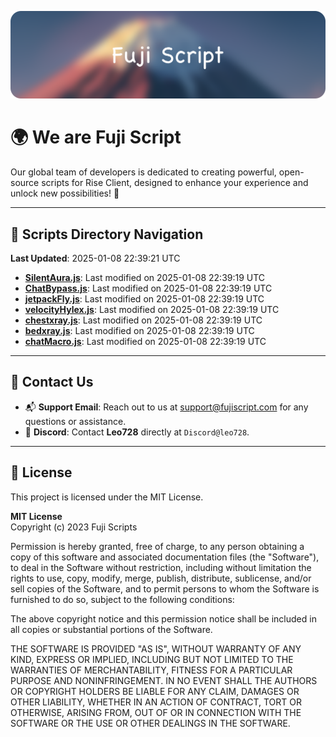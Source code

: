 ![Banner](.github/b.webp)

# 🌍 **We are Fuji Script**

Our global team of developers is dedicated to creating powerful, open-source scripts for Rise Client, designed to enhance your experience and unlock new possibilities! 🌟

---
<!-- SCRIPTS_NAVIGATION_START -->
## 📂 **Scripts Directory Navigation**

**Last Updated**: 2025-01-08 22:39:21 UTC

- **[SilentAura.js](scripts/SilentAura.js)**: Last modified on 2025-01-08 22:39:19 UTC
- **[ChatBypass.js](scripts/ChatBypass.js)**: Last modified on 2025-01-08 22:39:19 UTC
- **[jetpackFly.js](scripts/jetpackFly.js)**: Last modified on 2025-01-08 22:39:19 UTC
- **[velocityHylex.js](scripts/velocityHylex.js)**: Last modified on 2025-01-08 22:39:19 UTC
- **[chestxray.js](scripts/chestxray.js)**: Last modified on 2025-01-08 22:39:19 UTC
- **[bedxray.js](scripts/bedxray.js)**: Last modified on 2025-01-08 22:39:19 UTC
- **[chatMacro.js](scripts/chatMacro.js)**: Last modified on 2025-01-08 22:39:19 UTC

<!-- SCRIPTS_NAVIGATION_END -->

---

## 💬 **Contact Us**  
- 📬 **Support Email**: Reach out to us at [support@fujiscript.com](mailto:support@fujiscript.com) for any questions or assistance.  
- 💬 **Discord**: Contact **Leo728** directly at `Discord@leo728`.

---

## 📜 **License**

This project is licensed under the MIT License.  

**MIT License**  
Copyright (c) 2023 Fuji Scripts  

Permission is hereby granted, free of charge, to any person obtaining a copy of this software and associated documentation files (the "Software"), to deal in the Software without restriction, including without limitation the rights to use, copy, modify, merge, publish, distribute, sublicense, and/or sell copies of the Software, and to permit persons to whom the Software is furnished to do so, subject to the following conditions:  

The above copyright notice and this permission notice shall be included in all copies or substantial portions of the Software.  

THE SOFTWARE IS PROVIDED "AS IS", WITHOUT WARRANTY OF ANY KIND, EXPRESS OR IMPLIED, INCLUDING BUT NOT LIMITED TO THE WARRANTIES OF MERCHANTABILITY, FITNESS FOR A PARTICULAR PURPOSE AND NONINFRINGEMENT. IN NO EVENT SHALL THE AUTHORS OR COPYRIGHT HOLDERS BE LIABLE FOR ANY CLAIM, DAMAGES OR OTHER LIABILITY, WHETHER IN AN ACTION OF CONTRACT, TORT OR OTHERWISE, ARISING FROM, OUT OF OR IN CONNECTION WITH THE SOFTWARE OR THE USE OR OTHER DEALINGS IN THE SOFTWARE.  
